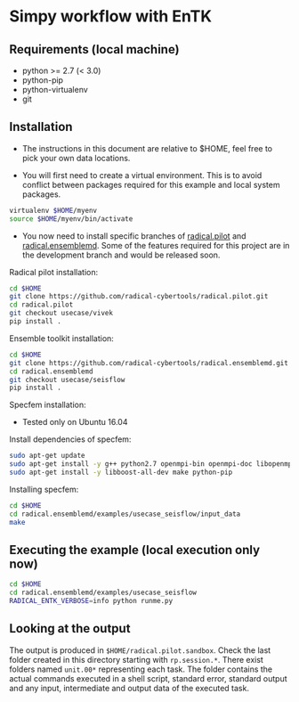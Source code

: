 # Simpy workflow with EnTK

## Requirements (local machine)

* python >= 2.7 (< 3.0)
* python-pip
* python-virtualenv
* git

## Installation

* The instructions in this document are relative to $HOME, feel free to pick your own data locations.

* You will first need to create a virtual environment. This is to avoid conflict between packages required for this example and local system packages. 

```bash
virtualenv $HOME/myenv
source $HOME/myenv/bin/activate
```

* You now need to install specific branches of [radical.pilot](https://github.com/radical-cybertools/radical.pilot) and [radical.ensemblemd](https://github.com/radical-cybertools/radical.ensemblemd). Some of the features required for this project are in the development branch and would be released soon.


Radical pilot installation:

```bash
cd $HOME
git clone https://github.com/radical-cybertools/radical.pilot.git
cd radical.pilot
git checkout usecase/vivek
pip install .
```

Ensemble toolkit installation:

```bash
cd $HOME
git clone https://github.com/radical-cybertools/radical.ensemblemd.git
cd radical.ensemblemd
git checkout usecase/seisflow
pip install .
```

Specfem installation:

* Tested only on Ubuntu 16.04

Install dependencies of specfem:

```bash
sudo apt-get update
sudo apt-get install -y g++ python2.7 openmpi-bin openmpi-doc libopenmpi-dev
sudo apt-get install -y libboost-all-dev make python-pip
```

Installing specfem:

```bash
cd $HOME
cd radical.ensemblemd/examples/usecase_seisflow/input_data
make
```

## Executing the example (local execution only now)

```bash
cd $HOME
cd radical.ensemblemd/examples/usecase_seisflow
RADICAL_ENTK_VERBOSE=info python runme.py
```

## Looking at the output

The output is produced in ```$HOME/radical.pilot.sandbox```. Check the last folder created in this 
directory starting with ```rp.session.*```. There exist folders named ```unit.00*``` representing each task. The folder contains the actual commands executed in a shell script, standard error, standard output and any input, intermediate and output data of the executed task.